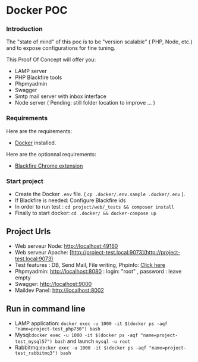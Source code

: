 #  Docker POC

### Introduction
The "state of mind" of this poc is to be "version scalable" ( PHP, Node, etc.) and to expose configurations for fine tuning.

This Proof Of Concept will offer you:
- LAMP server
- PHP Blackfire tools
- Phpmyadmin
- Swagger
- Smtp mail server with inbox interface
- Node server ( Pending: still folder location to improve ... )

### Requirements

Here are the requirements:
- [Docker](https://www.docker.com/) installed.

Here are the optionnal requirements:
- [Blackfire Chrome extension](https://chrome.google.com/webstore/detail/blackfire-profiler/miefikpgahefdbcgoiicnmpbeeomffld)

### Start project 
- Create the Docker `.env` file. ( `cp .docker/.env.sample .docker/.env` ).
- If Blackfire is needed: Configure Blackfire ids
- In order to run test : `cd project/web/_tests && composer install` 
- Finally to start docker: `cd .docker/ && docker-compose up`

## Project Urls 
- Web serveur Node: [http://localhost:49160](http://localhost:49160)
- Web serveur Apache: [http://project-test.local:9073](http://project-test.local:9073)
- Test features : DB, Send Mail, File writing, Phpinfo: [Click here](http://project-test.local:9073/_tests/scripts/)
- Phpmyadmin: [http://localhost:8080](http://localhost:8080) : login: "root" , password : leave empty
- Swagger: [http://localhost:9000](http://localhost:9000)
- Maildev Panel: [http://localhost:8002](http://localhost:8002)

## Run in command line
- LAMP application: `docker exec -u 1000 -it $(docker ps -aqf "name=project-test_php730") bash`
- Mysql:`docker exec -u 1000 -it $(docker ps -aqf "name=project-test_mysql57") bash` and launch `mysql -u root`
- Rabbitmq:`docker exec -u 1000 -it $(docker ps -aqf "name=project-test_rabbitmq3") bash`